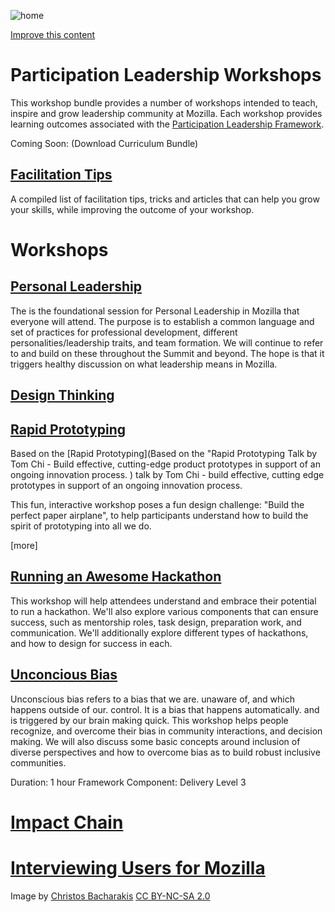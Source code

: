 ![home](https://c2.staticflickr.com/2/1568/24281932359_576a4e366d_z.jpg)

[<i class="fa fa-wrench"></i> Improve this content](https://github.com/mozilla/participation-curriculum/blob/gh-pages/content.md)

# Participation Leadership Workshops

This workshop bundle provides a number of workshops intended to teach, inspire and grow leadership community at Mozilla.  Each workshop provides learning outcomes associated with the [Participation Leadership Framework](http://tiptoes.ca/wp-content/uploads/2015/08/2015-08-28_1244.png).

Coming Soon: (Download Curriculum Bundle)

## [Facilitation Tips](http://mozilla.github.io/participation-curriculum/facilitation-tips/index.html)
A compiled list of facilitation tips, tricks and articles that can help you grow your skills, while improving the outcome of your workshop.

# Workshops

## [Personal Leadership](http://mozilla.github.io/participation-curriculum/personal-leadership/index.html#)

The is the foundational session for Personal Leadership in Mozilla that everyone will attend. The purpose is to establish a common language and set of practices for professional development, different personalities/leadership traits, and team formation. We will continue to refer to and build on these throughout the Summit and beyond. The hope is that it triggers healthy discussion on what leadership means in Mozilla.  

## [Design Thinking](http://mozilla.github.io/participation-curriculum/rapid-prototyping/index.html#)

## [Rapid Prototyping](http://mozilla.github.io/participation-curriculum/rapid-prototyping/index.html#)

Based on the [Rapid Prototyping](Based on the "Rapid Prototyping Talk by Tom Chi - Build effective, cutting-edge product prototypes in support of an ongoing innovation process. ) talk by Tom Chi - build effective, cutting edge prototypes in support of an ongoing innovation process.

This fun, interactive workshop poses a fun design challenge: "Build the perfect paper airplane", to help participants understand how to build the spirit of prototyping into all we do.

[]()[more]

## [Running an Awesome Hackathon](http://mozilla.github.io/awesome-hackathon/index.html)

This workshop will help attendees understand and embrace their potential to run a hackathon.  We'll also explore various components that can ensure success, such as mentorship roles, task design, preparation work, and communication.  We'll additionally explore different types of hackathons, and how to design for success in each.

## [Unconcious Bias]()

Unconscious bias refers to a bias that we are. unaware of, and which happens outside of our. control. It is a bias that happens automatically. and is triggered by our brain making quick. This workshop helps people recognize, and overcome their bias in community interactions, and decision making. We will also discuss some basic concepts around inclusion of diverse perspectives and how to overcome bias as to build robust inclusive communities.

Duration: 1 hour
Framework Component:
Delivery Level 3

# [Impact Chain]()

# [Interviewing Users for Mozilla]()

Image by [Christos Bacharakis](https://www.flickr.com/photos/christosbacharakis/24281932359/in/album-72157663878010671/) [CC BY-NC-SA 2.0](https://creativecommons.org/licenses/by-nc-sa/2.0/)
